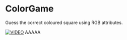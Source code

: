 # ColorGame
Guess the correct coloured square using RGB attributes.

[![VIDEO](https://img.youtube.com/vi/hJz0AcNCMiE/0.jpg)](https://www.youtube.com/watch?v=hJz0AcNCMiE)
AAAAA

